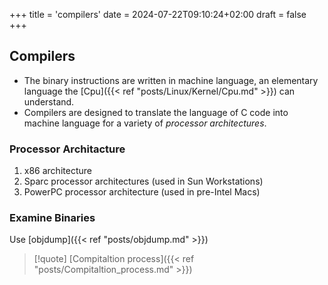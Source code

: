 +++
title = 'compilers'
date = 2024-07-22T09:10:24+02:00
draft = false
+++

## Compilers 
- The binary  instructions are
written in machine language, an elementary language the [Cpu]({{< ref "posts/Linux/Kernel/Cpu.md" >}}) can understand. 
- Compilers are designed to translate the language of C code into machine language for a variety of *processor architectures*.

### Processor Architacture 

1. x86 architecture
2. Sparc processor architectures                              (used in Sun Workstations)
3. PowerPC processor architecture                           (used in pre-Intel Macs)

### Examine Binaries 

Use [objdump]({{< ref "posts/objdump.md" >}})


>[!quote] [Compitaltion process]({{< ref "posts/Compitaltion_process.md" >}})
